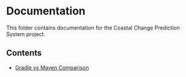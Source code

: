 # Documentation

This folder contains documentation for the Coastal Change Prediction System project.

## Contents

- [Gradle vs Maven Comparison](gradle-vs-maven.md)
